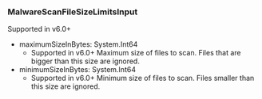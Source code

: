### MalwareScanFileSizeLimitsInput
Supported in v6.0+

- maximumSizeInBytes: System.Int64
  - Supported in v6.0+
      Maximum size of files to scan. Files that are bigger than this size are ignored.
- minimumSizeInBytes: System.Int64
  - Supported in v6.0+
      Minimum size of files to scan. Files smaller than this size are ignored.

